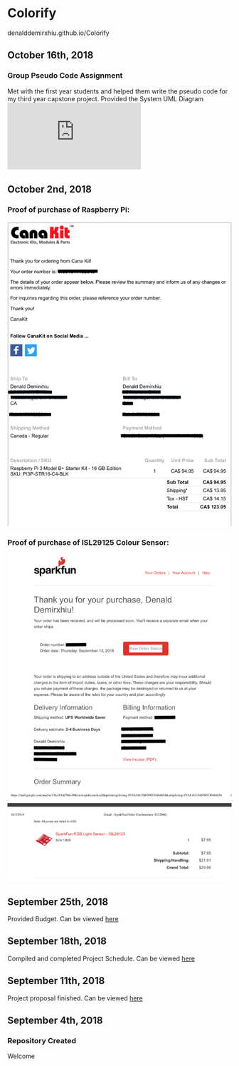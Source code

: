 # Colorify
denalddemirxhiu.github.io/Colorify

## October 16th, 2018
  ### Group Pseudo Code Assignment
  Met with the first year students and helped them write the pseudo code for my third year capstone project. Provided the System UML Diagram
  ![System UML Diagram](https://github.com/denalddemirxhiu/Colorify/blob/master/Documentation/System%20UML%20Diagram.pdf)

## October 2nd, 2018
  ### Proof of purchase of Raspberry Pi:
  ![Raspberry Pi Proof of Purchase](https://raw.githubusercontent.com/denalddemirxhiu/Colorify/master/Documentation/Raspberry%20Pi%20Proof%20of%20Purchase.png)
  
  
  ### Proof of purchase of ISL29125 Colour Sensor:
  ![ISL29125 Colour Sensor Proof of Purchase](https://raw.githubusercontent.com/denalddemirxhiu/Colorify/master/Documentation/RBG%20Color%20Sensor%20ISL29125%20Proof%20of%20Purchase.png)
  
## September 25th, 2018
  Provided Budget. Can be viewed [here](https://github.com/denalddemirxhiu/Colorify/blob/master/Documentation/Colorify%20Budget.xlsx)

## September 18th, 2018
  Compiled and completed Project Schedule. Can be viewed [here](https://github.com/denalddemirxhiu/Colorify/blob/master/Documentation/Capstone%20Gantt%20Schedule.mpp)
  
## September 11th, 2018 
  Project proposal finished. Can be viewed [here](https://github.com/denalddemirxhiu/Colorify/blob/master/Documentation/ProjectProposalDenaldDemirxhiu.xlsx)

## September 4th, 2018
### Repository Created
  Welcome
